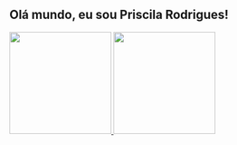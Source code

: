 ## Olá mundo, eu sou Priscila Rodrigues!

<div align="">
<a href="https://github.com/PriscilaRodriguess">
<img height="180em" src="https://github-readme-stats.vercel.app/api?username=priscilarodriguess&show_icons=true&theme=dracula">
<img height="180em" src="https://github-readme-stats.vercel.app/api/top-langs/?username=priscilarodriguess&layout=compact&theme=dracula">

</div>
